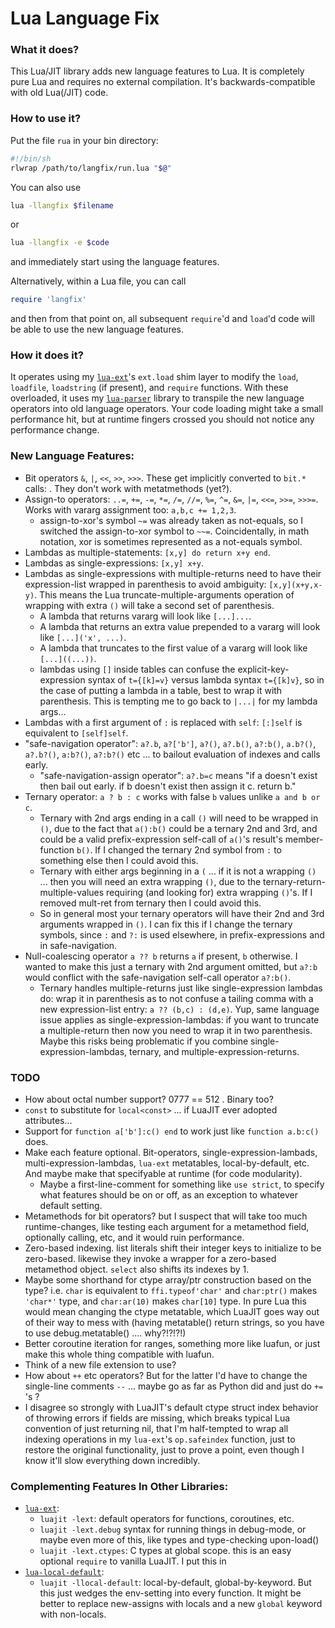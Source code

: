 # Lua Language Fix

### What it does?
This Lua/JIT library adds new language features to Lua.  It is completely pure Lua and requires no external compilation.
It's backwards-compatible with old Lua(/JIT) code.

### How to use it?

Put the file `rua` in your bin directory:

``` sh
#!/bin/sh
rlwrap /path/to/langfix/run.lua "$@"
```

You can also use

``` sh
lua -llangfix $filename
```

or

``` sh
lua -llangfix -e $code
```
and immediately start using the language features.

Alternatively, within a Lua file, you can call

``` Lua
require 'langfix'
```
and then from that point on, all subsequent `require`'d and `load`'d code will be able to use the new language features.

### How it does it?
It operates using my [`lua-ext`](https://github.com/thenumbernine/lua-ext)'s `ext.load` shim layer to modify the `load`, `loadfile`, `loadstring` (if present), and `require` functions.
With these overloaded, it uses my [`lua-parser`](https://github.com/thenumbernine/lua-parser) library to transpile the new language operators into old language operators.  Your code loading might take a small performance hit, but at runtime fingers crossed you should not notice any performance change.

### New Language Features:
- Bit operators `&`, `|`, `<<`, `>>`, `>>>`.  These get implicitly converted to `bit.*` calls: .  They don't work with metatmethods (yet?).
- Assign-to operators: `..=`, `+=`, `-=`, `*=`, `/=`, `//=`, `%=`, `^=`, `&=`, `|=`, `<<=`, `>>=`, `>>>=`.  Works with vararg assignment too: `a,b,c += 1,2,3`.
	- assign-to-xor's symbol `~=` was already taken as not-equals, so I switched the assign-to-xor symbol to `~~=`.  Coincidentally, in math notation, xor is sometimes represented as a not-equals symbol.
- Lambdas as multiple-statements: `[x,y] do return x+y end`.
- Lambdas as single-expressions: `[x,y] x+y`.
- Lambdas as single-expressions with multiple-returns need to have their expression-list wrapped in parenthesis to avoid ambiguity: `[x,y](x+y,x-y)`.
	This means the Lua truncate-multiple-arguments operation of wrapping with extra `()` will take a second set of parenthesis.
	- A lambda that returns vararg will look like `[...]...`.
	- A lambda that returns an extra value prepended to a vararg will look like `[...]('x', ...)`.
	- A lambda that truncates to the first value of a vararg will look like `[...]((...))`.
	- lambdas using `[]` inside tables can confuse the explicit-key-expression syntax of `t={[k]=v}` versus lambda syntax `t={[k]v}`, so in the case of putting a lambda in a table, best to wrap it with parenthesis.  This is tempting me to go back to `|...|` for my lambda args...
- Lambdas with a first argument of `:` is replaced with `self`: `[:]self` is equivalent to `[self]self`.
- "safe-navigation operator": `a?.b`, `a?['b']`, `a?()`, `a?.b()`, `a?:b()`, `a.b?()`, `a?.b?()`, `a:b?()`, `a?:b?()` etc ... to bailout evaluation of indexes and calls early.
	- "safe-navigation-assign operator": `a?.b=c` means "if a doesn't exist then bail out early.  if b doesn't exist then assign it c.  return b."
- Ternary operator: `a ? b : c` works with false `b` values unlike `a and b or c`.
	- Ternary with 2nd args ending in a call `()` will need to be wrapped in `()`, due to the fact that `a():b()` could be a ternary 2nd and 3rd, and could be a valid prefix-expression self-call of `a()`'s result's member-function `b()`.  If I changed the ternary 2nd symbol from `:` to something else then I could avoid this.
	- Ternary with either args beginning in a `(` ... if it is not a wrapping `()` ... then you will need an extra wrapping `()`, due to the ternary-return-multiple-values requiring (and looking for) extra wrapping `()`'s.  If I removed mult-ret from ternary then I could avoid this.
	- So in general most your ternary operators will have their 2nd and 3rd arguments wrapped in `()`.  I can fix this if I change the ternary symbols, since `:` and `?:` is used elsewhere, in prefix-expressions and in safe-navigation.
- Null-coalescing operator `a ?? b` returns `a` if present, `b` otherwise.  I wanted to make this just a ternary with 2nd argument omitted, but `a?:b` would conflict with the safe-navigation self-call operator `a?:b()`.
	- Ternary handles multiple-returns just like single-expression lambdas do: wrap it in parenthesis as to not confuse a tailing comma with a new expression-list entry: `a ?? (b,c) : (d,e)`.  Yup, same language issue applies as single-expression-lambdas: if you want to truncate a multiple-return then now you need to wrap it in two parenthesis. Maybe this risks being problematic if you combine single-expression-lambdas, ternary, and multiple-expression-returns.

### TODO
- How about octal number support?  0777 == 512 .  Binary too?
- `const` to substitute for `local<const>` ... if LuaJIT ever adopted attributes...
- Support for `function a['b']:c() end` to work just like `function a.b:c()` does.
- Make each feature optional.  Bit-operators, single-expression-lambads, multi-expression-lambdas, `lua-ext` metatables, local-by-default, etc.   And maybe make that specifyable at runtime (for code modularity).
	- Maybe a first-line-comment for something like `use strict`, to specify what features should be on or off, as an exception to whatever default setting.
- Metamethods for bit operators? but I suspect that will take too much runtime-changes, like testing each argument for a metamethod field, optionally calling, etc, and it would ruin performance.
- Zero-based indexing.  list literals shift their integer keys to initialize to be zero-based.  likewise they invoke a wrapper for a zero-based metamethod object.  `select` also shifts its indexes by 1.
- Maybe some shorthand for ctype array/ptr construction based on the type? i.e. `char` is equivalent to `ffi.typeof'char'` and `char:ptr()` makes `'char*'` type, and `char:ar(10)` makes `char[10]` type.
	In pure Lua this would mean changing the ctype metatable, which LuaJIT goes way out of their way to mess with (having metatable() return strings, so you have to use debug.metatable() .... why?!?!?!)
- Better coroutine iteration for ranges, something more like luafun, or just make this whole thing compatible with luafun.
- Think of a new file extension to use?
- How about `++` etc operators?  But for the latter I'd have to change the single-line comments `--` ...  maybe go as far as Python did and just do `+=` 's ?
- I disagree so strongly with LuaJIT's default ctype struct index behavior of throwing errors if fields are missing, which breaks typical Lua convention of just returning nil, that I'm half-tempted to wrap all indexing operations in my `lua-ext`'s `op.safeindex` function, just to restore the original functionality, just to prove a point, even though I know it'll slow everything down incredibly.

### Complementing Features In Other Libraries:
- [`lua-ext`](https://github.com/thenumbernine/lua-ext):
	- `luajit -lext`: default operators for functions, coroutines, etc.
	- `luajit -lext.debug` syntax for running things in debug-mode, or maybe even more of this, like types and type-checking upon-load()
	- `luajit -lext.ctypes`: C types at global scope. this is an easy optional `require` to vanilla LuaJIT.  I put this in
- [`lua-local-default`](https://github.com/thenumbernine/lua-local-default):
	- `luajit -llocal-default`: local-by-default, global-by-keyword.  But this just wedges the env-setting into every function.  It might be better to replace new-assigns with locals and a new `global` keyword with non-locals.
